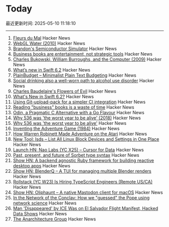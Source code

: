 # Today

最近更新时间: 2025-05-10 11:18:10

--- 
1. [Fleurs du Mal](https://fleursdumal.org) Hacker News
2. [WebGL Water (2010)](https://madebyevan.com/webgl-water/) Hacker News
3. [Brandon's Semiconductor Simulator](https://brandonli.net/semisim/) Hacker News
4. [Business books are entertainment, not strategic tools](https://theorthagonist.substack.com/p/why-reading-business-books-is-a-waste) Hacker News
5. [Charles Bukowski, William Burroughs, and the Computer (2009)](https://realitystudio.org/bibliographic-bunker/charles-bukowski-william-burroughs-and-the-computer/) Hacker News
6. [What’s new in Swift 6.2](https://www.hackingwithswift.com/articles/277/whats-new-in-swift-6-2) Hacker News
7. [PlainBudget – Minimalist Plain Text Budgeting](https://plainbudget.com/) Hacker News
8. [Social drinking also a well-worn path to alcohol use disorder](https://news.illinois.edu/review-social-drinking-also-a-well-worn-path-to-alcohol-use-disorder/) Hacker News
9. [Charles Baudelaire's Flowers of Evil](https://fleursdumal.org) Hacker News
10. [What's New in Swift 6.2?](https://www.hackingwithswift.com/articles/277/whats-new-in-swift-6-2) Hacker News
11. [Using Git-upload-pack for a simpler CI integration](https://blog.screenshotbot.io/2025/05/09/using-git-upload-pack-for-a-simpler-ci-integration/) Hacker News
12. [Reading "business" books is a waste of time](https://theorthagonist.substack.com/p/why-reading-business-books-is-a-waste) Hacker News
13. [Odin, a Pragmatic C Alternative with a Go Flavour](http://bitshifters.cc/2025/05/04/odin.html) Hacker News
14. [Why 536 was 'the worst year to be alive' (2018)](https://www.science.org/content/article/why-536-was-worst-year-be-alive) Hacker News
15. [Why 536 was 'the worst year to be alive'](https://www.science.org/content/article/why-536-was-worst-year-be-alive) Hacker News
16. [Inventing the Adventure Game (1984)](http://www.warrenrobinett.com/inventing_adventure/) Hacker News
17. [How Warren Robinett Made Adventure on the Atari](http://www.warrenrobinett.com/inventing_adventure/) Hacker News
18. [New Tool: lsds – List All Linux Block Devices and Settings in One Place](https://tanelpoder.com/posts/lsds-list-linux-block-devices-and-their-config/) Hacker News
19. [Launch HN: Nao Labs (YC X25) – Cursor for Data](https://news.ycombinator.com/item?id=43938607) Hacker News
20. [Past, present, and future of Sorbet type syntax](https://blog.jez.io/history-of-sorbet-syntax/) Hacker News
21. [Show HN: A backend agnostic Ruby framework for building reactive desktop apps](https://codeberg.org/skinnyjames/hokusai) Hacker News
22. [Show HN: BlenderQ – A TUI for managing multiple Blender renders](https://github.com/KyleTryon/BlenderQ) Hacker News
23. [Rollstack (YC W23) Is Hiring TypeScript Engineers (Remote US/CA)](https://www.ycombinator.com/companies/rollstack-2/jobs/QPqpb1n-software-engineer-typescript-us-canada) Hacker News
24. [Show HN: Oliphaunt – A native Mastodon client for macOS](https://testflight.apple.com/join/Epq1P3Cw) Hacker News
25. [In the Network of the Conclav: How we "guessed" the Pope using network science](https://www.unibocconi.it/en/news/network-conclave) Hacker News
26. [Man 'Disappeared' by ICE Was on El Salvador Flight Manifest, Hacked Data Shows](https://www.404media.co/man-disappeared-by-ice-was-on-el-salvador-flight-manifest-hacked-data-shows/) Hacker News
27. [The Anarchitecture Group](https://www.spatialagency.net/database/the.anarchitecture.group) Hacker News
